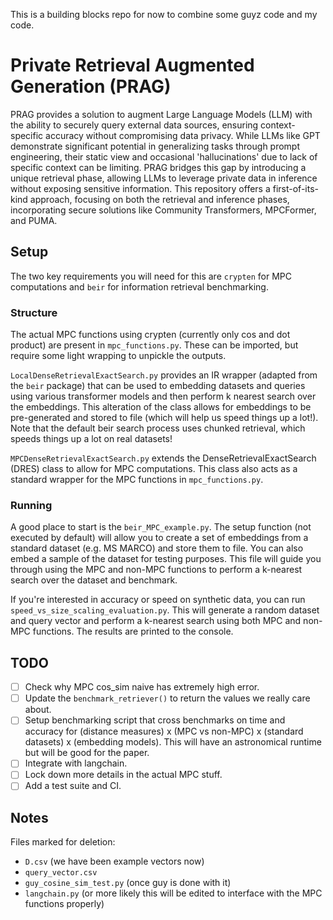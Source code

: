 This is a building blocks repo for now to combine some guyz code and my code.

# Private Retrieval Augmented Generation (PRAG)
PRAG provides a solution to augment Large Language Models (LLM) with the ability to securely query external data sources, ensuring context-specific accuracy without compromising data privacy. While LLMs like GPT demonstrate significant potential in generalizing tasks through prompt engineering, their static view and occasional 'hallucinations' due to lack of specific context can be limiting. PRAG bridges this gap by introducing a unique retrieval phase, allowing LLMs to leverage private data in inference without exposing sensitive information. This repository offers a first-of-its-kind approach, focusing on both the retrieval and inference phases, incorporating secure solutions like Community Transformers, MPCFormer, and PUMA.

## Setup
The two key requirements you will need for this are `crypten` for MPC computations and `beir` for information retrieval benchmarking.

### Structure
The actual MPC functions using crypten (currently only cos and dot product) are present in `mpc_functions.py`. These can be imported, but require some light wrapping to unpickle the outputs.

`LocalDenseRetrievalExactSearch.py` provides an IR wrapper (adapted from the `beir` package) that can be used to embedding datasets and queries using various transformer models and then perform k nearest search over the embeddings. This alteration of the class allows for embeddings to be pre-generated and stored to file (which will help us speed things up a lot!). Note that the default beir search process uses chunked retrieval, which speeds things up a lot on real datasets!

`MPCDenseRetrievalExactSearch.py` extends the DenseRetrievalExactSearch (DRES) class to allow for MPC computations. This class also acts as a standard wrapper for the MPC functions in `mpc_functions.py`.

### Running
A good place to start is the `beir_MPC_example.py`. The setup function (not executed by default) will allow you to create a set of embeddings from a standard dataset (e.g. MS MARCO) and store them to file. You can also embed a sample of the dataset for testing purposes. This file will guide you through using the MPC and non-MPC functions to perform a k-nearest search over the dataset and benchmark.

If you're interested in accuracy or speed on synthetic data, you can run `speed_vs_size_scaling_evaluation.py`. This will generate a random dataset and query vector and perform a k-nearest search using both MPC and non-MPC functions. The results are printed to the console.


## TODO

- [ ] Check why MPC cos_sim naive has extremely high error.
- [ ] Update the `benchmark_retriever()` to return the values we really care about.
- [ ] Setup benchmarking script that cross benchmarks on time and accuracy for (distance measures) x (MPC vs non-MPC) x (standard datasets) x (embedding models). This will have an astronomical runtime but will be good for the paper.
- [ ] Integrate with langchain.
- [ ] Lock down more details in the actual MPC stuff.
- [ ] Add a test suite and CI.

## Notes

Files marked for deletion:

* `D.csv` (we have been example vectors now)
* `query_vector.csv` 
* `guy_cosine_sim_test.py` (once guy is done with it)
* `langchain.py` (or more likely this will be edited to interface with the MPC functions properly)
